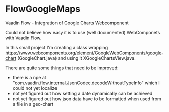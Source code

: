 # FlowGoogleMaps
Vaadin Flow - Integration of Google Charts Webcomponent

Could not believe how easy it is to use (well documented) WebComponets with Vaadin Flow.

In this small project I'm creating a class wrapping https://www.webcomponents.org/element/GoogleWebComponents/google-chart (GoogleChart.java) and using it XGoogleChartsView.java.

There are quite some things that need to be improved:
* there is a npe at "com.vaadin.flow.internal.JsonCodec.decodeWithoutTypeInfo" which I could not yet localize
* not yet figured out how setting a date dynamically can be achieved
* not yet figured out how json data have to be formatted when used from a file in a geo-chart